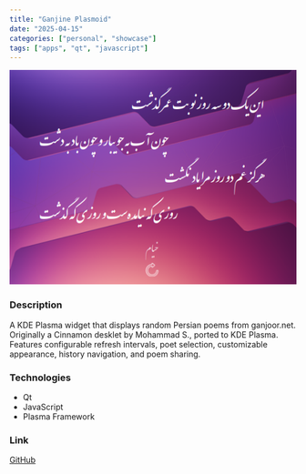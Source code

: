 ```yaml
---
title: "Ganjine Plasmoid"
date: "2025-04-15"
categories: ["personal", "showcase"]
tags: ["apps", "qt", "javascript"]
---
```


![Ganjine Plasmoid Screenshot](/images/ganjine-plasmoid-screenshot.png)

### Description
A KDE Plasma widget that displays random Persian poems from ganjoor.net. Originally a Cinnamon desklet by Mohammad S., ported to KDE Plasma. Features configurable refresh intervals, poet selection, customizable appearance, history navigation, and poem sharing.

### Technologies
- Qt
- JavaScript
- Plasma Framework

### Link
[GitHub](https://github.com/omidshenavar/ganjine-plasmoid)
